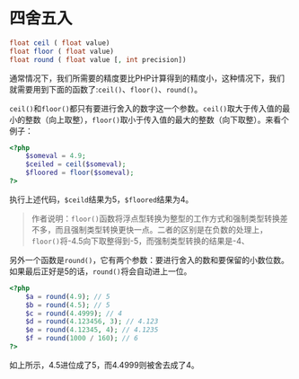 # 四舍五入

```php
float ceil ( float value)
float floor ( float value)
float round ( float value [, int precision])
```

通常情况下，我们所需要的精度要比PHP计算得到的精度小，这种情况下，我们就需要用到下面的函数了:`ceil()`、`floor()`、`round()`。

`ceil()`和`floor()`都只有要进行舍入的数字这一个参数。`ceil()`取大于传入值的最小的整数（向上取整），`floor()`取小于传入值的最大的整数（向下取整）。来看个例子：

```php
<?php
    $someval = 4.9;
    $ceiled = ceil($someval);
    $floored = floor($someval);
?>
```

执行上述代码，`$ceild`结果为5，`$floored`结果为4。

> 作者说明：`floor()`函数将浮点型转换为整型的工作方式和强制类型转换差不多，而且强制类型转换更快一点。二者的区别是在负数的处理上，`floor()`将-4.5向下取整得到-5，而强制类型转换的结果是-4、

另外一个函数是`round()`，它有两个参数：要进行舍入的数和要保留的小数位数。如果最后正好是5的话，`round()`将会自动进上一位。

```php
<?php
    $a = round(4.9); // 5
    $b = round(4.5); // 5
    $c = round(4.4999); // 4
    $d = round(4.123456, 3); // 4.123
    $e = round(4.12345, 4); // 4.1235
    $f = round(1000 / 160); // 6
?>
```

如上所示，4.5进位成了5，而4.4999则被舍去成了4。
